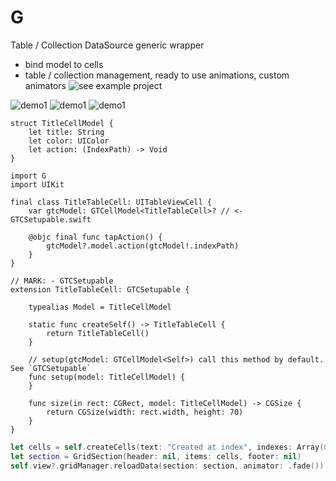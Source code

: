 # G
Table / Collection DataSource generic wrapper

- bind model to cells
- table / collection management, ready to use animations, custom animators ![see example project](https://github.com/ffs14k/G/tree/master/GExample)

![demo1](https://media.giphy.com/media/v1.Y2lkPTc5MGI3NjExdWIwcDQxa2FoZjZpM2hlZzU3YTRsMmttajUzb3l3NWM0azZ3eWpzeSZlcD12MV9pbnRlcm5hbF9naWZfYnlfaWQmY3Q9Zw/0K9u2nRzM48CVjg2da/giphy.gif)
![demo1](https://media.giphy.com/media/v1.Y2lkPTc5MGI3NjExMmltYWtmYzBlemR5cXQ3M3UzN3JyaHlsbXQ1b2dvMmI0ZzBjcGVtcSZlcD12MV9pbnRlcm5hbF9naWZfYnlfaWQmY3Q9Zw/bfg0kgoe8C2scjW40C/giphy.gif)
![demo1](https://media.giphy.com/media/v1.Y2lkPTc5MGI3NjExcjRxenhvZXJ5Mnc3bDF5YjZ1eGx2Znc1NGdkNnk1ZGs1NnloMnAweSZlcD12MV9pbnRlcm5hbF9naWZfYnlfaWQmY3Q9Zw/vfEmYmH2FOhTTuelHd/giphy.gif)


```
struct TitleCellModel {
    let title: String
    let color: UIColor
    let action: (IndexPath) -> Void
}
```

```
import G
import UIKit

final class TitleTableCell: UITableViewCell {
    var gtcModel: GTCellModel<TitleTableCell>? // <- GTCSetupable.swift
    
    @objc final func tapAction() {
        gtcModel?.model.action(gtcModel!.indexPath)
    }
}

// MARK: - GTCSetupable
extension TitleTableCell: GTCSetupable {
    
    typealias Model = TitleCellModel
    
    static func createSelf() -> TitleTableCell {
        return TitleTableCell()
    }
    
    // setup(gtcModel: GTCellModel<Self>) call this method by default. See `GTCSetupable`
    func setup(model: TitleCellModel) {
    }
    
    func size(in rect: CGRect, model: TitleCellModel) -> CGSize {
        return CGSize(width: rect.width, height: 70)
    }   
}
```

```swift
let cells = self.createCells(text: "Created at index", indexes: Array(0..<10))
let section = GridSection(header: nil, items: cells, footer: nil)
self.view?.gridManager.reloadData(section: section, animator: .fade())
```
